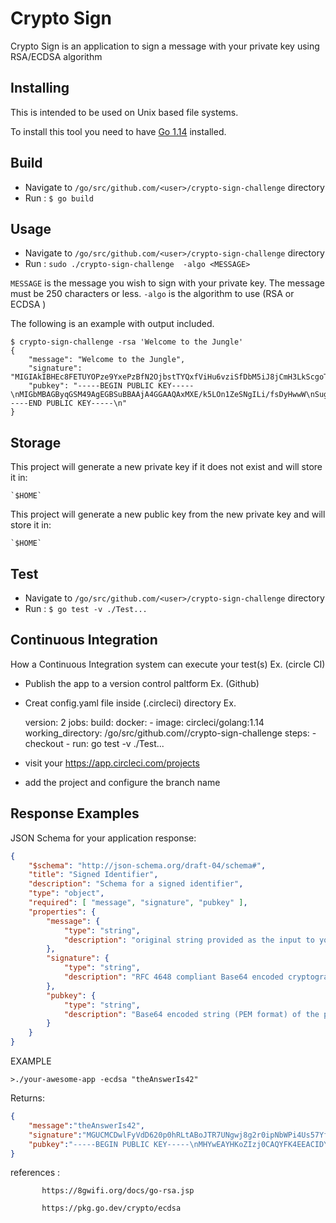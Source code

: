 Crypto Sign
===========

Crypto Sign is an application to sign a message with your private key using RSA/ECDSA algorithm

Installing
----------

This is intended to be used on Unix based file systems.

To install this tool you need to have [Go 1.14][go] installed.

[go]: https://golang.org/


Build
-----
 - Navigate to `/go/src/github.com/<user>/crypto-sign-challenge` directory
 - Run :
        `$ go build`


Usage
-----
 - Navigate to `/go/src/github.com/<user>/crypto-sign-challenge` directory
 - Run :
         `sudo ./crypto-sign-challenge  -algo <MESSAGE>` 

`MESSAGE` is the message you wish to sign with your private key.  The message
must be 250 characters or less. 
`-algo` is the algorithm to use (RSA or ECDSA )

The following is an example with output included.

```
$ crypto-sign-challenge -rsa 'Welcome to the Jungle'
{
    "message": "Welcome to the Jungle",
    "signature": "MIGIAkIBHEc8FETUYOPze9YxePzBfN2OjbstTYQxfViHu6vziSfDbM5iJ8jCmH3LkScgoTNCRBAMBY407jDC/fYq88iN22cCQgCmytbObfzxtHWHpcYFvOb3PHHDKlv+rtAZJ/+AdxBvihjY/xRDi1PH8GhyEgzW7xzJ1KF7BhqmeMwH9pXUCx6JiA==",
    "pubkey": "-----BEGIN PUBLIC KEY-----\nMIGbMBAGByqGSM49AgEGBSuBBAAjA4GGAAQAxMXE/k5LOn1ZeSNgILi/fsDyHwwW\nSugmEndN786laNFUJ0Ulzit1FumnY71Op7Gwuqrv+YoqrEwpHtpnV8mLgvEBr9sX\ncNatfZzPtjOLpHzkVfLSCX94E7uNUZx13eigwugCsR87rn94CLRU3GDbLnLO6W4f\n12FkAhynQpvqaWNKpn8=\n-----END PUBLIC KEY-----\n"
}
```

Storage
-------

This project will generate a new private key if it does not exist and will store
it in:

    `$HOME`
    
This project will generate a new public key from the new private key and will store
it in:

    `$HOME` 

Test
-------
- Navigate to `/go/src/github.com/<user>/crypto-sign-challenge` directory
- Run :
       `$ go test -v ./Test...`


Continuous Integration 
-------

How a Continuous Integration system can execute your test(s) Ex. (circle CI)

- Publish the app to a version control paltform Ex. (Github)
- Creat config.yaml file inside (.circleci) directory Ex.

    version: 2
    jobs:
    build:
    docker:
      - image: circleci/golang:1.14
    working_directory: /go/src/github.com/<user>/crypto-sign-challenge
    steps:
      - checkout
      - run: go test -v ./Test...

- visit your https://app.circleci.com/projects 
- add the project and configure the branch name 



Response Examples
---------------------

JSON Schema for your application response:

```json
{
    "$schema": "http://json-schema.org/draft-04/schema#",
    "title": "Signed Identifier",
    "description": "Schema for a signed identifier",
    "type": "object",
    "required": [ "message", "signature", "pubkey" ],
    "properties": {
        "message": {
            "type": "string",
            "description": "original string provided as the input to your app"
        },
        "signature": {
            "type": "string",
            "description": "RFC 4648 compliant Base64 encoded cryptographic signature of the input, calculated using the private key and the SHA256 digest of the input"
        },
        "pubkey": {
            "type": "string",
            "description": "Base64 encoded string (PEM format) of the public key generated from the private key used to create the digital signature"
        }
    }
}
```


EXAMPLE

```
>./your-awesome-app -ecdsa "theAnswerIs42"
```

Returns:

```json
{
    "message":"theAnswerIs42",
    "signature":"MGUCMCDwlFyVdD620p0hRLtABoJTR7UNgwj8g2r0ipNbWPi4Us57YfxtSQJ3dAkHslyBbwIxAKorQmpWl9QdlBUtACcZm4kEXfL37lJ+gZ/hANcTyuiTgmwcEC0FvEXY35u2bKFwhA==",
    "pubkey":"-----BEGIN PUBLIC KEY-----\nMHYwEAYHKoZIzj0CAQYFK4EEACIDYgAEI5/0zKsIzou9hL3ZdjkvBeVZFKpDwxTb\nfiDVjHpJdu3+qOuaKYgsLLiO9TFfupMYHLa20IqgbJSIv/wjxANH68aewV1q2Wn6\nvLA3yg2mOTa/OHAZEiEf7bVEbnAov+6D\n-----END PUBLIC KEY-----\n"
}
```


references :
           
           https://8gwifi.org/docs/go-rsa.jsp

           https://pkg.go.dev/crypto/ecdsa